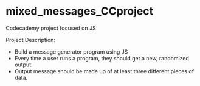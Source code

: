 # mixed_messages_CCproject
Codecademy project focused on JS

Project Description: 
* Build a message generator program using JS
* Every time a user runs a program, they should get a new, randomized output. 
* Output message should be made up of at least three different pieces of data. 

